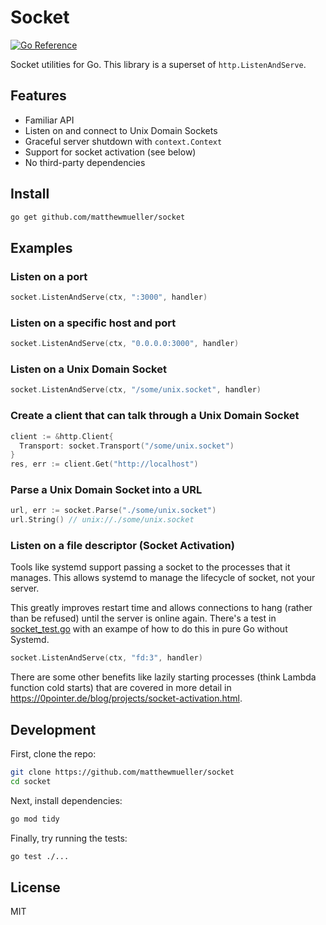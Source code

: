 # Socket

[![Go Reference](https://pkg.go.dev/badge/github.com/matthewmueller/socket.svg)](https://pkg.go.dev/github.com/matthewmueller/socket)

Socket utilities for Go. This library is a superset of `http.ListenAndServe`.

## Features

- Familiar API
- Listen on and connect to Unix Domain Sockets
- Graceful server shutdown with `context.Context`
- Support for socket activation (see below)
- No third-party dependencies

## Install

```sh
go get github.com/matthewmueller/socket
```

## Examples

### Listen on a port

```go
socket.ListenAndServe(ctx, ":3000", handler)
```

### Listen on a specific host and port

```go
socket.ListenAndServe(ctx, "0.0.0.0:3000", handler)
```

### Listen on a Unix Domain Socket

```go
socket.ListenAndServe(ctx, "/some/unix.socket", handler)
```

### Create a client that can talk through a Unix Domain Socket

```go
client := &http.Client{
  Transport: socket.Transport("/some/unix.socket")
}
res, err := client.Get("http://localhost")
```

### Parse a Unix Domain Socket into a URL

```go
url, err := socket.Parse("./some/unix.socket")
url.String() // unix://./some/unix.socket
```

### Listen on a file descriptor (Socket Activation)

Tools like systemd support passing a socket to the processes that it manages. This allows systemd to manage the lifecycle of socket, not your server.

This greatly improves restart time and allows connections to hang (rather than be refused) until the server is online again. There's a test in [socket_test.go](./socket_test.go) with an exampe of how to do this in pure Go without Systemd.

```go
socket.ListenAndServe(ctx, "fd:3", handler)
```

There are some other benefits like lazily starting processes (think Lambda function cold starts) that are covered in more detail in https://0pointer.de/blog/projects/socket-activation.html.

## Development

First, clone the repo:

```sh
git clone https://github.com/matthewmueller/socket
cd socket
```

Next, install dependencies:

```sh
go mod tidy
```

Finally, try running the tests:

```sh
go test ./...
```

## License

MIT
